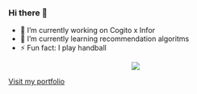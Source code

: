 ### Hi there 👋

- 🔭 I’m currently working on Cogito x Infor
- 🌱 I’m currently learning recommendation algoritms
- ⚡ Fun fact: I play handball

 <!--- stats & Trophy (start) -->
<p align="center">
  <!--- stats (start) -->

  <img  align="center"  src="https://github-readme-stats.vercel.app/api?username=thomsoren&theme=dark&show_icons=true&count_private=true" />



</table>

[Visit my portfolio](https://thomassorensen.vercel.app)

